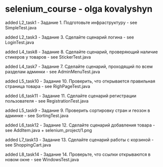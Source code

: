 # selenium_course - olga kovalyshyn

added L2_task1 - Задание 1. Подготовьте инфраструктуру - see SimpleTest.java

added L2_task3 - Задание 3. Сделайте сценарий логина - see LoginTest.java

added L4_task8 - Задание 8. Сделайте сценарий, проверяющий наличие стикеров у товаров - see StickerTest.java

added L4_task7 - Задание 7. Сделайте сценарий, проходящий по всем разделам админки - see AdminMenuTest.java

added L5_task10 - Задание 10. Проверить, что открывается правильная страница товара - see RighPageTest.java

added L6_task11 - Задание 11. Сделайте сценарий регистрации пользователя - see RegistrationTest.java

added L5_task9 - Задание 9. Проверить сортировку стран и геозон в админке - see SortingTest.java

added L6_task12 - Задание 12. Сделайте сценарий добавления товара - see AddItem.java + selenium_project/1.png

added L7_task13 - Задание 13. Сделайте сценарий работы с корзиной - see ShoppingCart.java

added L8_task14 - Задание 14. Проверьте, что ссылки открываются в новом окне - see WindowsTest.java
